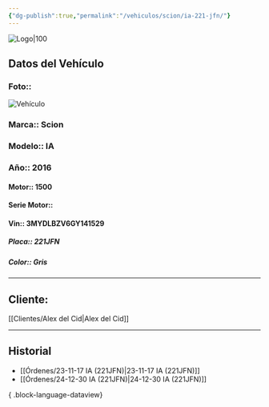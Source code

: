 ```yaml
---
{"dg-publish":true,"permalink":"/vehiculos/scion/ia-221-jfn/"}
---
```


![Logo|100](http://drive.google.com/uc?export=view&id=137fl3TIZ0-PU8b-Pt0bsjclwHub_u78G)

## Datos del Vehículo 
### Foto:: 
![Vehículo](http://drive.google.com/uc?export=view&id=1fIVfGXfFCcRVudJk30bU_pziLvWAdK7Y)

### Marca:: Scion
### Modelo:: IA
### Año:: 2016
#### Motor:: 1500
#### Serie Motor:: 
#### Vin:: 3MYDLBZV6GY141529
##### Placa:: 221JFN
##### Color:: Gris
---

## Cliente:

[[Clientes/Alex del Cid\|Alex del Cid]]

---

## Historial

- [[Órdenes/23-11-17 IA (221JFN)\|23-11-17 IA (221JFN)]]
- [[Órdenes/24-12-30 IA (221JFN)\|24-12-30 IA (221JFN)]]

{ .block-language-dataview} 